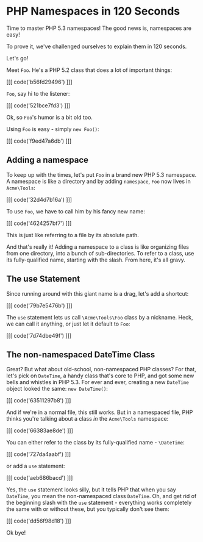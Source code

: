 # PHP Namespaces in 120 Seconds

Time to master PHP 5.3 namespaces! The good news is, namespaces are easy!

To prove it, we've challenged ourselves to explain them in 120 seconds.

Let's go!

Meet `Foo`. He's a PHP 5.2 class that does a lot of important things:

[[[ code('b56fd29496') ]]]

`Foo`, say hi to the listener:

[[[ code('521bce7fd3') ]]]

Ok, so `Foo`'s humor is a bit old too.

Using `Foo` is easy - simply `new Foo()`:

[[[ code('f9ed47a6db') ]]]

## Adding a namespace

To keep up with the times, let's put `Foo` in a brand new PHP 5.3 namespace.
A namespace is like a directory and by adding `namespace`, `Foo` now lives in
`Acme\Tools`:

[[[ code('32d4d7b16a') ]]]

To use `Foo`, we have to call him by his fancy new name:

[[[ code('4624257bf7') ]]]

This is just like referring to a file by its absolute path.

And that's really it! Adding a namespace to a class is like organizing files
from one directory, into a bunch of sub-directories. To refer to a class,
use its fully-qualified name, starting with the slash. From here, it's all
gravy.

## The use Statement

Since running around with this giant name is a drag, let's add a shortcut:

[[[ code('79b7e5476b') ]]]

The `use` statement lets us call `\Acme\Tools\Foo` class by a nickname.
Heck, we can call it anything, or just let it default to `Foo`:

[[[ code('7d74dbe49f') ]]]

## The non-namespaced DateTime Class

Great? But what about old-school, non-namespaced PHP classes? For that, let's
pick on `DateTime`, a handy class that's core to PHP, and got some new bells
and whistles in PHP 5.3. For ever and ever, creating a new `DateTime` object
looked the same: `new DateTime()`:

[[[ code('63511297b8') ]]]

And if we're in a normal file, this still works. But in a namespaced file,
PHP thinks you're talking about a class *in* the `Acme\Tools` namespace:

[[[ code('66383ae8de') ]]]

You can either refer to the class by its fully-qualified name - `\DateTime`:

[[[ code('727da4aabf') ]]]

or add a `use` statement:

[[[ code('aeb686bacd') ]]]

Yes, the `use` statement looks silly, but it tells PHP that when you say
`DateTime`, you mean the non-namespaced class `DateTime`. Oh, and get rid of
the beginning slash with the `use` statement - everything works completely
the same with or without these, but you typically don't see them:

[[[ code('dd56f98d18') ]]]

Ok bye!
